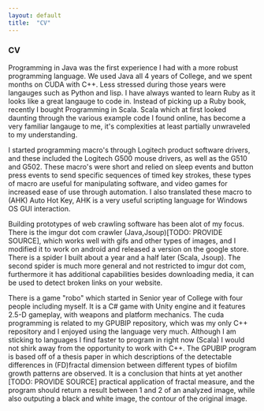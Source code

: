 ```yaml
---
layout: default 
title:  "CV"
---
```


### CV 

Programming in Java was the first experience I had with a more robust programming language.
We used Java all 4 years of College, and we spent months on CUDA with C++. Less stressed
during those years were langauges such as Python and lisp. I have always wanted to learn 
Ruby as it looks like a great langauge to code in. Instead of picking up  a Ruby book, recently
I bought Programming in Scala. Scala which at first looked daunting through the various
example code I found online, has become a very familiar langauge to me, it's complexities at least
partially unwraveled to my understanding.

I started programming macro's through Logitech product software drivers, 
and these included the Logitech G500 mouse drivers, as well as the G510
and G502. These macro's were short and relied on sleep events and button
press events to send specific sequences of timed key strokes, these types of 
macro are useful for manipulating software, and video games for increased
ease of use through automation. I also translated these macro to
(AHK) Auto Hot Key, AHK is a very useful scripting language for Windows OS GUI interaction.

Building prototypes of web crawling software has been alot of my focus. There is the imgur dot com crawler (Java,Jsoup)[TODO: PROVIDE SOURCE], which works
well with gifs and other types of images, and I modified it to work on android and released a version
on the google store. There is a spider I built about a year and a half later (Scala, Jsoup).
The second spider is much more general and not restricted to imgur dot com, furthermore it has
additional capabilities besides downloading media, it can be used to detect broken links on your website.

There is a game "robo" which started in Senior year of College with four people including myself.
It is a C# game with Unity engine and it features 2.5-D gameplay, with weapons and platform mechanics.
The cuda programming is related to my GPUBIP repository, which was my only C++ repository and I enjoyed
using the language very much. Although I am sticking to languages I find faster to program in right now
(Scala) I would not shirk away from the opportunity to work with C++.
The GPUBIP program is based off of a thesis paper in which descriptions of 
the detectable differences in (FD)fractal dimension between different types of biofilm growth patterns are
observed. It is a conclusion that hints at yet another [TODO: PROVIDE SOURCE] practical application of fractal measure, and
the program should return a result between 1 and 2 of an analyzed image, while also outputing
a black and white image, the contour of the original image.

